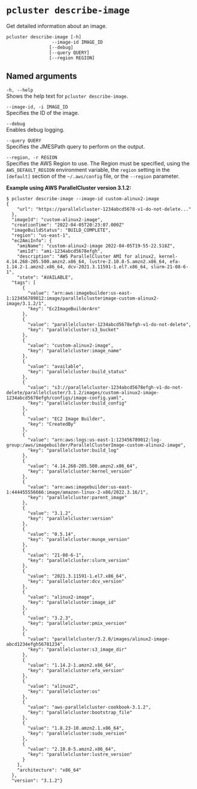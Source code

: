 # `pcluster describe-image`<a name="pcluster.describe-image-v3"></a>

Get detailed information about an image\.

```
pcluster describe-image [-h] 
                 --image-id IMAGE_ID
                [--debug] 
                [--query QUERY]
                [--region REGION]
```

## Named arguments<a name="pcluster-v3.describe-image.namedargs"></a>

`-h, --help`  
Shows the help text for `pcluster describe-image`\.

`--image-id, -i IMAGE_ID`  
Specifies the ID of the image\.

`--debug`  
Enables debug logging\.

`--query QUERY`  
Specifies the JMESPath query to perform on the output\.

`--region, -r REGION`  
Specifies the AWS Region to use\. The Region must be specified, using the `AWS_DEFAULT_REGION` environment variable, the `region` setting in the `[default]` section of the `~/.aws/config` file, or the `--region` parameter\.

**Example using AWS ParallelCluster version 3\.1\.2:**

```
$ pcluster describe-image --image-id custom-alinux2-image
{
    "url": "https://parallelcluster-1234abcd5678-v1-do-not-delete..."
  },
  "imageId": "custom-alinux2-image",
  "creationTime": "2022-04-05T20:23:07.000Z"
  "imageBuildStatus": "BUILD_COMPLETE", 
  "region": "us-east-1",
  "ec2AmiInfo": {
    "amiName": "custom-alinux2-image 2022-04-05T19-55-22.518Z",
    "amiId": "ami-1234abcd5678efgh",
    "description": "AWS ParallelCluster AMI for alinux2, kernel-4.14.268-205.500.amzn2.x86_64, lustre-2.10.8-5.amzn2.x86_64, efa-1.14.2-1.amzn2.x86_64, dcv-2021.3.11591-1.el7.x86_64, slurm-21-08-6-1",
    "state": "AVAILABLE",
  "tags": [
      {
        "value": "arn:aws:imagebuilder:us-east-1:123456789012:image/parallelclusterimage-custom-alinux2-image/3.1.2/1",
        "key": "Ec2ImageBuilderArn"
      },
      {
        "value": "parallelcluster-1234abcd5678efgh-v1-do-not-delete",
        "key": "parallelcluster:s3_bucket"
      },
      {
        "value": "custom-alinux2-image",
        "key": "parallelcluster:image_name"
      },
      {
        "value": "available",
        "key": "parallelcluster:build_status"
      },
      {
        "value": "s3://parallelcluster-1234abcd5678efgh-v1-do-not-delete/parallelcluster/3.1.2/images/custom-alinux2-image-1234abcd5678efgh/configs/image-config.yaml",
        "key": "parallelcluster:build_config"
      },
      {
        "value": "EC2 Image Builder",
        "key": "CreatedBy"
      },
      {
        "value": "arn:aws:logs:us-east-1:123456789012:log-group:/aws/imagebuilder/ParallelClusterImage-custom-alinux2-image",
        "key": "parallelcluster:build_log"
      },
      {
        "value": "4.14.268-205.500.amzn2.x86_64",
        "key": "parallelcluster:kernel_version"
      },
      {
        "value": "arn:aws:imagebuilder:us-east-1:444455556666:image/amazon-linux-2-x86/2022.3.16/1",
        "key": "parallelcluster:parent_image"
      },
      {
        "value": "3.1.2",
        "key": "parallelcluster:version"
      },
      {
        "value": "0.5.14",
        "key": "parallelcluster:munge_version"
      },
      {
        "value": "21-08-6-1",
        "key": "parallelcluster:slurm_version"
      },
      {
        "value": "2021.3.11591-1.el7.x86_64",
        "key": "parallelcluster:dcv_version"
      },
      {
        "value": "alinux2-image",
        "key": "parallelcluster:image_id"
      },
      {
        "value": "3.2.3",
        "key": "parallelcluster:pmix_version"
      },
      {
        "value": "parallelcluster/3.2.0/images/alinux2-image-abcd1234efgh56781234",
        "key": "parallelcluster:s3_image_dir"
      },
      {
        "value": "1.14.2-1.amzn2.x86_64",
        "key": "parallelcluster:efa_version"
      },
      {
        "value": "alinux2",
        "key": "parallelcluster:os"
      },
      {
        "value": "aws-parallelcluster-cookbook-3.1.2",
        "key": "parallelcluster:bootstrap_file"
      },
      {
        "value": "1.8.23-10.amzn2.1.x86_64",
        "key": "parallelcluster:sudo_version"
      },
      {
        "value": "2.10.8-5.amzn2.x86_64",
        "key": "parallelcluster:lustre_version"
      }
    ],
    "architecture": "x86_64"
  },
  "version": "3.1.2"}
```